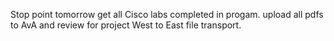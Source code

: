 Stop point
tomorrow get all Cisco labs completed 
in progam. upload all pdfs to AvA and review
for project West to East file transport.